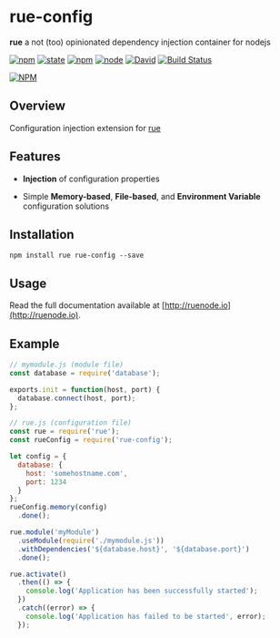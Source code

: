 # rue-config

**rue** a not (too) opinionated dependency injection container for nodejs  

[![npm](https://img.shields.io/npm/v/rue-config.svg)](https://www.npmjs.com/package/rue-confg)
[![state](https://img.shields.io/badge/state-beta-orange.svg)](https://github.com/bemisguided/rue-confg)
[![npm](https://img.shields.io/npm/l/rue-config.svg)](https://www.npmjs.com/package/rue-confg)
[![node](https://img.shields.io/node/v/rue-config.svg)](https://www.npmjs.com/package/rue-confg)
[![David](https://img.shields.io/david/bemisguided/rue-config.svg)](https://github.com/bemisguided/rue-confg)
[![Build Status](https://travis-ci.org/bemisguided/rue-config.svg)](https://travis-ci.org/bemisguided/rue-confg)

[![NPM](https://nodei.co/npm/rue-config.png?downloads=false&downloadRank=false)](https://www.npmjs.com/package/rue-config)

## Overview

Configuration injection extension for [rue](https://www.npmjs.com/package/rue)

## Features

- **Injection** of configuration properties

- Simple **Memory-based**, **File-based**, and **Environment Variable** configuration solutions

## Installation

```bashp
npm install rue rue-config --save
```

## Usage

Read the full documentation available at [http://ruenode.io](http://ruenode.io).

## Example

```javascript 1.7
// mymodule.js (module file)
const database = require('database');

exports.init = function(host, port) {
  database.connect(host, port);
};

// rue.js (configuration file)
const rue = require('rue');
const rueConfig = require('rue-config');

let config = {
  database: {
    host: 'somehostname.com',
    port: 1234
  }
};
rueConfig.memory(config)
  .done();

rue.module('myModule')
  .useModule(require('./mymodule.js'))
  .withDependencies('${database.host}', '${database.port}')
  .done();

rue.activate()
  .then(() => {
    console.log('Application has been successfully started');
  })
  .catch((error) => {
    console.log('Application has failed to be started', error);    
  });
```
